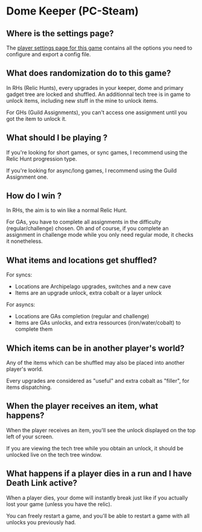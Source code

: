 # Dome Keeper (PC-Steam)

## Where is the settings page?

The [player settings page for this game](../player-options) contains all the options you need to configure and export a
config file.

## What does randomization do to this game?

In RHs (Relic Hunts), every upgrades in your keeper, dome and primary gadget tree are locked and shuffled.
An additionnal tech tree is in game to unlock items, including new stuff in the mine to unlock items.

For GHs (Guild Assignments), you can't access one assignment until you got the item to unlock it.

## What should I be playing ?

If you're looking for short games, or sync games, I recommend using the Relic Hunt progression type.

If you're looking for async/long games, I recommend using the Guild Assignment one.

## How do I win ?

In RHs, the aim is to win like a normal Relic Hunt.

For GAs, you have to complete all assignments in the difficulty (regular/challenge) chosen.
Oh and of course, if you complete an assignment in challenge mode while you only need regular mode, it checks it nonetheless.

## What items and locations get shuffled?

For syncs:
 - Locations are Archipelago upgrades, switches and a new cave
 - Items are an upgrade unlock, extra cobalt or a layer unlock

For asyncs:
 - Locations are GAs completion (regular and challenge)
 - Items are GAs unlocks, and extra ressources (iron/water/cobalt) to complete them

## Which items can be in another player's world?

Any of the items which can be shuffled may also be placed into another player's world.

Every upgrades are considered as "useful" and extra cobalt as "filler", for items dispatching.

## When the player receives an item, what happens?

When the player receives an item, you'll see the unlock displayed on the top left of your screen.

If you are viewing the tech tree while you obtain an unlock, it should be unlocked live on the tech tree window.

## What happens if a player dies in a run and I have Death Link active?

When a player dies, your dome will instantly break just like if you actually lost your game (unless you have the relic).

You can freely restart a game, and you'll be able to restart a game with all unlocks you previously had.
